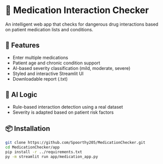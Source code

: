 # 💊 Medication Interaction Checker

An intelligent web app that checks for dangerous drug interactions based on patient medication lists and conditions.

## 🚀 Features
- Enter multiple medications
- Patient age and chronic condition support
- AI-based severity classification (mild, moderate, severe)
- Styled and interactive Streamlit UI
- Downloadable report (.txt)

## 🧠 AI Logic
- Rule-based interaction detection using a real dataset
- Severity is adapted based on patient risk factors

## 📦 Installation

```bash
git clone https://github.com/Spoorthy205/MedicationChecker.git
cd MedicationChecker/app
pip install -r ../requirements.txt
py -m streamlit run app/medication_app.py
